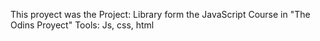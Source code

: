This proyect was the Project: Library form the JavaScript Course in "The Odins Proyect"
Tools: Js, css, html
